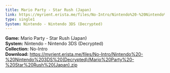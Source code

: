 ```yaml
---
title: Mario Party - Star Rush (Japan)
link: https://myrient.erista.me/files/No-Intro/Nintendo%20-%20Nintendo%203DS%20(Decrypted)/Mario%20Party%20-%20Star%20Rush%20(Japan).zip
type: single1
System: Nintendo - Nintendo 3DS (Decrypted)
---
```

<b>Game:</b> Mario Party - Star Rush (Japan)<br>
<b>System:</b> Nintendo - Nintendo 3DS (Decrypted)<br>
<b>Collection:</b> No-Intro<br>
<b>Download:</b> https://myrient.erista.me/files/No-Intro/Nintendo%20-%20Nintendo%203DS%20(Decrypted)/Mario%20Party%20-%20Star%20Rush%20(Japan).zip